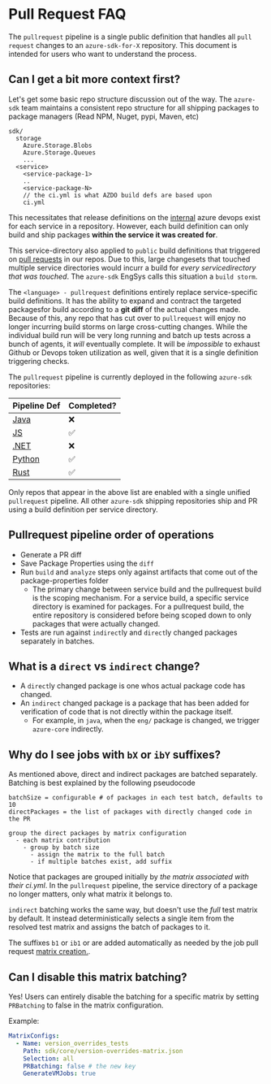 # Pull Request FAQ

The `pullrequest` pipeline is a single public definition that handles all `pull request` changes to an `azure-sdk-for-X` repository. This document is intended for users who want to understand the process.

## Can I get a bit more context first?

Let's get some basic repo structure discussion out of the way. The `azure-sdk` team maintains a consistent repo structure for all shipping packages to package managers (Read NPM, Nuget, pypi, Maven, etc)

```jsonc
sdk/
  storage
    Azure.Storage.Blobs
    Azure.Storage.Queues
    ...
  <service>
    <service-package-1>
    ..
    <service-package-N>
    // the ci.yml is what AZDO build defs are based upon
    ci.yml
```

This necessitates that release definitions on the [internal](https://dev.azure.com/azure-sdk/internal/) azure devops exist for each service in a repository. However, each build definition can only build and ship packages **within the service it was created for**.

This service-directory also applied to  `public` build definitions that triggered on [pull requests](https://github.com/Azure/azure-sdk-for-python/pulls) in our repos. Due to this, large changesets that touched multiple service directories would incurr a build for _every servicedirectory that was touched_. The `azure-sdk` EngSys calls this situation a `build storm`.

The `<language> - pullrequest` definitions entirely replace service-specific build definitions. It has the ability to expand and contract the targeted packagesfor build according to a **git diff** of the actual changes made. Because of this, any repo that has cut over to `pullrequest` will enjoy no longer incurring build storms on large cross-cutting changes. While the individual build run will be very long running and batch up tests across a bunch of agents, it _will_ eventually complete. It will be _impossible_ to exhaust Github or Devops token utilization as well, given that it is a single definition triggering checks.

The `pullrequest` pipeline is currently deployed in the following `azure-sdk` repositories:

| Pipeline Def | Completed? |
|---|---|
| [Java](https://dev.azure.com/azure-sdk/public/_build?definitionId=7413) |❌|
| [JS](https://dev.azure.com/azure-sdk/public/_build?definitionId=7140) |✅|
| [.NET](https://dev.azure.com/azure-sdk/public/_build?definitionId=7327) |❌|
| [Python](https://dev.azure.com/azure-sdk/public/_build?definitionId=7050) |✅|
| [Rust](https://dev.azure.com/azure-sdk/public/_build?definitionId=7126) |✅|

Only repos that appear in the above list are enabled with a single unified `pullrequest` pipeline. All other `azure-sdk` shipping repositories ship and PR using a build definition per service directory.

## Pullrequest pipeline order of operations

- Generate a PR diff
- Save Package Properties using the `diff`
- Run `build` and `analyze` steps only against artifacts that come out of the package-properties folder
  - The primary change between service build and the pullrequest build is the scoping mechanism. For a service build, a specific service directory is examined for packages. For a pullrequest build, the entire repository is considered before being scoped down to only packages that were actually changed.
- Tests are run against `indirect`ly and `direct`ly changed packages separately in batches.

## What is a `direct` vs `indirect` change?

- A `direct`ly changed package is one whos actual package code has changed.
- An `indirect` changed package is a package that has been added for verification of code that is not directly within the package itself.
  - For example, in `java`, when the `eng/` package is changed, we trigger `azure-core` indirectly.

## Why do I see jobs with `bX` or `ibY` suffixes?

As mentioned above, direct and indirect packages are batched separately. Batching is best explained by the following pseudocode

```
batchSize = configurable # of packages in each test batch, defaults to 10
directPackages = the list of packages with directly changed code in the PR

group the direct packages by matrix configuration
  - each matrix contribution
    - group by batch size
      - assign the matrix to the full batch
      - if multiple batches exist, add suffix
```

Notice that packages are grouped initially by _the matrix associated with their ci.yml_. In the `pullrequest` pipeline, the service directory of a package no longer matters, only what matrix it belongs to.

`indirect` batching works the same way, but doesn't use the _full_ test matrix by default. It instead deterministically selects a single item from the resolved test matrix and assigns the batch of packages to it.

The suffixes `b1` or `ib1` or are added automatically as needed by the job pull request [matrix creation.](../../../common/scripts/job-matrix/Create-JobMatrix.ps1).

## Can I disable this matrix batching?

Yes! Users can entirely disable the batching for a specific matrix by setting `PRBatching` to false in the matrix configuration.

Example:

```yml
MatrixConfigs:
  - Name: version_overrides_tests
    Path: sdk/core/version-overrides-matrix.json
    Selection: all
    PRBatching: false # the new key
    GenerateVMJobs: true
```
